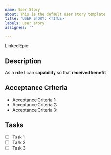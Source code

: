 ```yaml
---
name: User Story
about: This is the default user story template
title: 'USER STORY: <TITLE>'
labels: user story
assignees: ''

---
```


Linked Epic: 

## Description

As a **role** I can **capability** so that **received benefit**

## Acceptance Criteria
  
* Acceptance Criteria 1:
* Acceptance Criteria 2:
* Acceptance Criteria 3:

## Tasks

- [ ] Task 1
- [ ] Task 2
- [ ] Task 3
